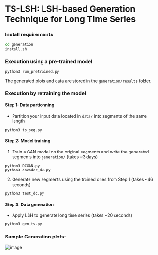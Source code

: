 # TS-LSH: LSH-based Generation Technique for Long Time Series


### Install requirements

```bash
cd generation
install.sh
```

### Execution using a pre-trained model 

```bash
python3 run_pretrained.py
```
The generated plots and data are stored in the `generation/results` folder.

### Execution by retraining the model

  
#### Step 1: Data partionning

- Partition your input data located in `data/` into segments of the same length

```bash
python3 ts_seg.py
```

#### Step 2: Model training

1. Train a GAN model on the original segments and write the generated segments into `generation/` (takes ~3 days) 

```bash
python3 DCGAN.py
python3 encoder_dc.py
```

2. Generate new segments using the trained ones from Step 1 (takes ~46 seconds)

```bash
python3 test_dc.py
```
#### Step 3: Data generation

- Apply LSH to generate long time series (takes ~20 seconds)

```bash
python3 gen_ts.py
```
### Sample Generation plots:

![image](https://github.com/eXascaleInfolab/TSM-Bench/assets/15266242/13d8c2f9-fdbf-495f-aaf9-7f5ec0999470)

